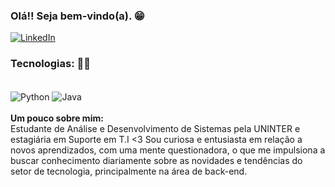 ### Olá!! Seja bem-vindo(a). 😁
[![LinkedIn](https://img.shields.io/badge/LinkedIn-0077B5?style=for-the-badge&logo=linkedin&logoColor=white)](https://www.linkedin.com/in/nataly-rossini/)



### Tecnologias: 👩‍💻
<div style="display: inline_block"><br/>
  <img align="center" alt="Python" src="https://img.shields.io/badge/Python-3776AB?style=for-the-badge&logo=python&logoColor=white"/>
  <img align="center" alt="Java" src="https://img.shields.io/badge/Java-ED8B00?style=for-the-badge&logo=java&logoColor=white"/>
 
</div><br/>
<strong>Um pouco sobre mim: </strong> <br>
Estudante de Análise e Desenvolvimento de Sistemas pela UNINTER e estagiária em Suporte em T.I <3
Sou curiosa e entusiasta em relação a novos aprendizados, com uma mente questionadora, o que me impulsiona a buscar conhecimento diariamente sobre as novidades e tendências do setor de tecnologia, principalmente na área de back-end.
 </br>
